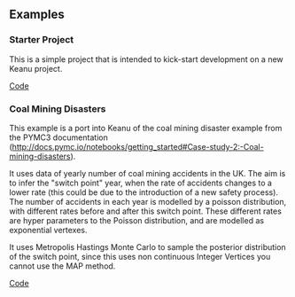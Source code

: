 ## Examples

### Starter Project

This is a simple project that is intended to kick-start development on a new
Keanu project.

[Code](../keanu-examples/starter)

### Coal Mining Disasters

This example is a port into Keanu of the coal mining disaster example from the PYMC3 documentation (http://docs.pymc.io/notebooks/getting_started#Case-study-2:-Coal-mining-disasters).

It uses data of yearly number of coal mining accidents in the UK. The aim is to infer the "switch point" year, when the rate of accidents changes to a lower rate (this could be due to the introduction of a new safety process). The number of accidents in each year is modelled by a poisson distribution, with different rates before and after this switch point. These different rates are hyper parameters to the Poisson distribution, and are modelled as exponential vertexes.

It uses Metropolis Hastings Monte Carlo to sample the posterior distribution of the switch point, since this uses non continuous Integer Vertices you cannot use the MAP method.

[Code](../keanu-examples/coalMiningDisasters)

